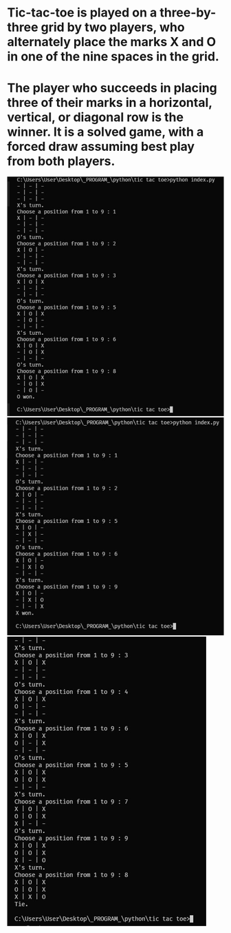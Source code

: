 <h1>Tic-tac-toe is played on a three-by-three grid by two players, who alternately place the marks X and O in one of the nine spaces in the grid.</h1>
<h1>The player who succeeds in placing three of their marks in a horizontal, vertical, or diagonal row is the winner. It is a solved game, with a forced draw assuming best play from both players.</h1>


![O-Win](images/win1.jpeg)
![X-won](images/win2.jpeg)
![Tie](images/tie.jpeg)
